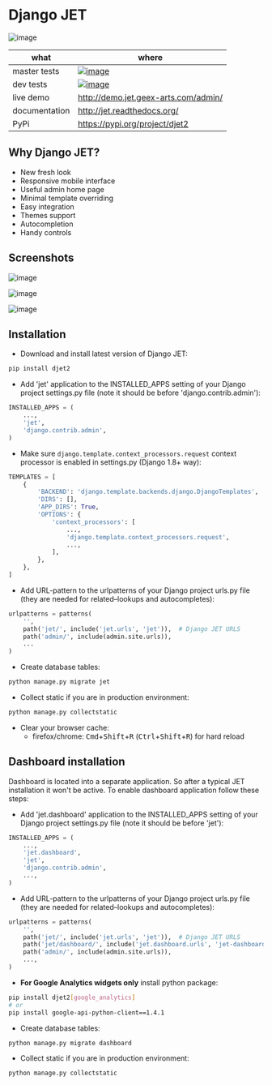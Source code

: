 # Django JET

![image](https://raw.githubusercontent.com/geex-arts/jet/static/logo.png)


**what**|**where**
-----|-----
master tests|[![image][master-tests-badge]][master-tests]
dev tests|[![image][dev-tests-badge]][dev-tests]
live demo|http://demo.jet.geex-arts.com/admin/
documentation|http://jet.readthedocs.org/
PyPi|https://pypi.org/project/djet2

[master-tests]: https://github.com/vanyakosmos/djet2/actions?query=workflow%3Atest+branch%3Amaster
[master-tests-badge]: https://github.com/vanyakosmos/djet2/workflows/test/badge.svg?branch=master
[dev-tests]: https://github.com/vanyakosmos/djet2/actions?query=workflow%3Atest+branch%3Adev
[dev-tests-badge]: https://github.com/vanyakosmos/djet2/workflows/test/badge.svg?branch=dev


## Why Django JET?

- New fresh look
- Responsive mobile interface
- Useful admin home page
- Minimal template overriding
- Easy integration
- Themes support
- Autocompletion
- Handy controls

## Screenshots

![image](https://raw.githubusercontent.com/geex-arts/django-jet/static/screen1.png)

![image](https://raw.githubusercontent.com/geex-arts/django-jet/static/screen2.png)

![image](https://raw.githubusercontent.com/geex-arts/django-jet/static/screen3.png)

## Installation

- Download and install latest version of Django JET:

```bash
pip install djet2
```

- Add 'jet' application to the INSTALLED\_APPS setting of your Django project 
settings.py file (note it should be before 'django.contrib.admin'):

```python
INSTALLED_APPS = (
    ...,
    'jet',
    'django.contrib.admin',
)
```

- Make sure `django.template.context_processors.request` context processor 
is enabled in settings.py (Django 1.8+ way):

```python
TEMPLATES = [
    {
        'BACKEND': 'django.template.backends.django.DjangoTemplates',
        'DIRS': [],
        'APP_DIRS': True,
        'OPTIONS': {
            'context_processors': [
                ...,
                'django.template.context_processors.request',
                ...,
            ],
        },
    },
]
```

- Add URL-pattern to the urlpatterns of your Django project urls.py file 
(they are needed for related–lookups and autocompletes):

```python
urlpatterns = patterns(
    '',
    path('jet/', include('jet.urls', 'jet')),  # Django JET URLS
    path('admin/', include(admin.site.urls)),
    ...
)
```

- Create database tables:

```bash
python manage.py migrate jet
```

- Collect static if you are in production environment:

```bash
python manage.py collectstatic
```

- Clear your browser cache:
    - firefox/chrome: <kbd>Cmd</kbd>+<kbd>Shift</kbd>+<kbd>R</kbd> (<kbd>Ctrl</kbd>+<kbd>Shift</kbd>+<kbd>R</kbd>) for hard reload

## Dashboard installation

Dashboard is located into a separate application. So after a typical JET 
installation it won't be active. To enable dashboard application follow these steps:

- Add 'jet.dashboard' application to the INSTALLED\_APPS setting of your Django 
project settings.py file (note it should be before 'jet'):

```python
INSTALLED_APPS = (
    ...,
    'jet.dashboard',
    'jet',
    'django.contrib.admin',
    ...,
)
```

- Add URL-pattern to the urlpatterns of your Django project urls.py file 
(they are needed for related–lookups and autocompletes):

```python
urlpatterns = patterns(
    '',
    path('jet/', include('jet.urls', 'jet')),  # Django JET URLS
    path('jet/dashboard/', include('jet.dashboard.urls', 'jet-dashboard')),  # Django JET dashboard URLS
    path('admin/', include(admin.site.urls)),
    ...,
)
```

- **For Google Analytics widgets only** install python package:

```bash
pip install djet2[google_analytics]
# or 
pip install google-api-python-client==1.4.1
```

- Create database tables:

```bash
python manage.py migrate dashboard
```

- Collect static if you are in production environment:

```bash
python manage.py collectstatic
```
